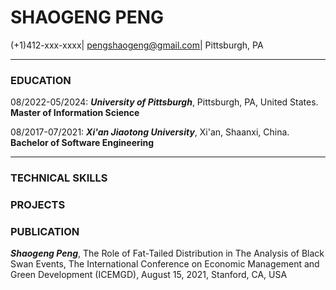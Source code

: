 # SHAOGENG PENG
(+1)412-xxx-xxxx| pengshaogeng@gmail.com| Pittsburgh, PA

---

### EDUCATION

 08/2022-05/2024:
 ***University of Pittsburgh***, Pittsburgh, PA, United States. **Master of Information Science**
 
 08/2017-07/2021: 
 ***Xi'an Jiaotong University***, Xi'an, Shaanxi, China. **Bachelor of Software Engineering**   
 
 ---
 
### TECHNICAL SKILLS

### PROJECTS

### PUBLICATION
***Shaogeng Peng***, The Role of Fat-Tailed Distribution in The Analysis of Black Swan Events, The International Conference on
Economic Management and Green Development (ICEMGD), August 15, 2021, Stanford, CA, USA







